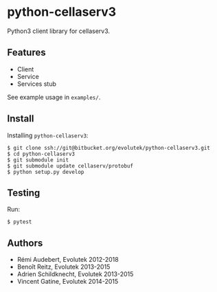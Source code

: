 # python-cellaserv3

Python3 client library for cellaserv3.

## Features

* Client
* Service
* Services stub

See example usage in `examples/`.

## Install

Installing `python-cellaserv3`:

    $ git clone ssh://git@bitbucket.org/evolutek/python-cellaserv3.git
    $ cd python-cellaserv3
    $ git submodule init
    $ git submodule update cellaserv/protobuf
    $ python setup.py develop

## Testing

Run:

    $ pytest

## Authors

- Rémi Audebert, Evolutek 2012-2018
- Benoît Reitz, Evolutek 2013-2015
- Adrien Schildknecht, Evolutek 2013-2015
- Vincent Gatine, Evolutek 2014-2015
